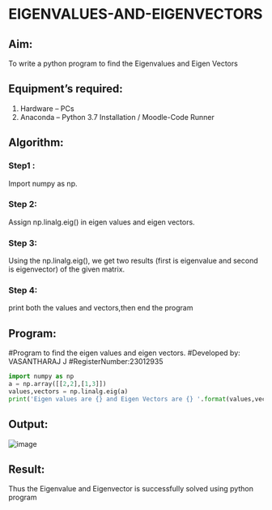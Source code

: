 # EIGENVALUES-AND-EIGENVECTORS
## Aim:
To write a python program to find the Eigenvalues and Eigen Vectors
## Equipment’s required:
1. 	Hardware – PCs
2. 	Anaconda – Python 3.7 Installation / Moodle-Code Runner
## Algorithm:
### Step1 : 
Import numpy as np.
### Step 2: 
Assign np.linalg.eig() in eigen values and eigen vectors.
### Step 3:
Using the np.linalg.eig(),  we get two results (first is eigenvalue and second is eigenvector) of the given matrix.
### Step 4: 
print both the values and vectors,then end the program

## Program:
#Program to find the eigen values and eigen vectors.
#Developed by: VASANTHARAJ J
#RegisterNumber:23012935
```python
import numpy as np
a = np.array([[2,2],[1,3]])
values,vectors = np.linalg.eig(a)
print('Eigen values are {} and Eigen Vectors are {} '.format(values,vectors))
```
## Output:
![image](https://github.com/Vasanth2k4/EIGENVALUES-AND-EIGENVECTORS/assets/147139769/d1a591a3-66a5-4803-9fed-2cdaf3dc1b74)

## Result:
Thus the Eigenvalue and Eigenvector is successfully solved using python program
